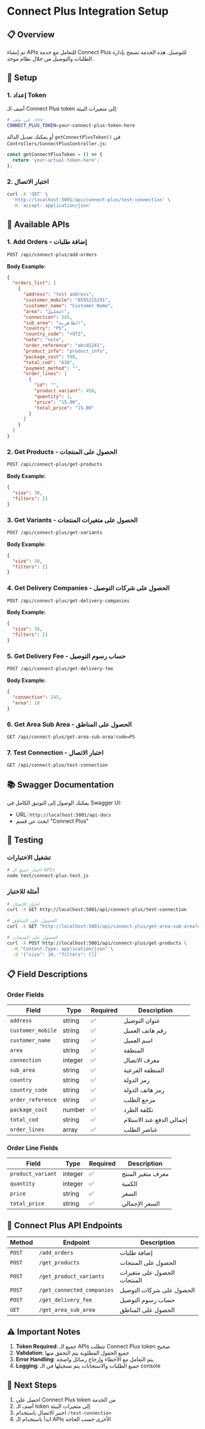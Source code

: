 # Connect Plus Integration Setup

## 📋 Overview

تم إنشاء APIs للتعامل مع خدمة Connect Plus للتوصيل. هذه الخدمة تسمح بإدارة الطلبات والتوصيل من خلال نظام موحد.

## 🔧 Setup

### 1. إعداد Token
أضف الـ Connect Plus token إلى متغيرات البيئة:

```bash
# في ملف .env
CONNECT_PLUS_TOKEN=your-connect-plus-token-here
```

أو يمكنك تعديل الدالة `getConnectPlusToken()` في `Controllers/ConnectPlusController.js`:

```javascript
const getConnectPlusToken = () => {
  return 'your-actual-token-here';
};
```

### 2. اختبار الاتصال
```bash
curl -X 'GET' \
  'http://localhost:5001/api/connect-plus/test-connection' \
  -H 'accept: application/json'
```

## 🚀 Available APIs

### 1. **Add Orders** - إضافة طلبات
```bash
POST /api/connect-plus/add-orders
```

**Body Example:**
```json
{
  "orders_list": [
    {
      "address": "test address",
      "customer_mobile": "0595215291",
      "customer_name": "Customer Name",
      "area": "الخليل",
      "connection": 245,
      "sub_area": "الظاهرية",
      "country": "PS",
      "country_code": "+972",
      "note": "note",
      "order_reference": "abcd1241",
      "product_info": "product_info",
      "package_cost": 598,
      "total_cod": "638",
      "payment_method": "",
      "order_lines": [
        {
          "id": "",
          "product_variant": 458,
          "quantity": 1,
          "price": "15.00",
          "total_price": "15.00"
        }
      ]
    }
  ]
}
```

### 2. **Get Products** - الحصول على المنتجات
```bash
POST /api/connect-plus/get-products
```

**Body Example:**
```json
{
  "size": 30,
  "filters": []
}
```

### 3. **Get Variants** - الحصول على متغيرات المنتجات
```bash
POST /api/connect-plus/get-variants
```

**Body Example:**
```json
{
  "size": 30,
  "filters": []
}
```

### 4. **Get Delivery Companies** - الحصول على شركات التوصيل
```bash
POST /api/connect-plus/get-delivery-companies
```

**Body Example:**
```json
{
  "size": 30,
  "filters": []
}
```

### 5. **Get Delivery Fee** - حساب رسوم التوصيل
```bash
POST /api/connect-plus/get-delivery-fee
```

**Body Example:**
```json
{
  "connection": 245,
  "area": 10
}
```

### 6. **Get Area Sub Area** - الحصول على المناطق
```bash
GET /api/connect-plus/get-area-sub-area?code=PS
```

### 7. **Test Connection** - اختبار الاتصال
```bash
GET /api/connect-plus/test-connection
```

## 📚 Swagger Documentation

يمكنك الوصول إلى التوثيق الكامل في Swagger UI:
- URL: `http://localhost:5001/api-docs`
- ابحث عن قسم "Connect Plus"

## 🧪 Testing

### تشغيل الاختبارات
```bash
# اختبار جميع الـ APIs
node test/connect-plus-test.js
```

### أمثلة للاختبار
```bash
# اختبار الاتصال
curl -X GET http://localhost:5001/api/connect-plus/test-connection

# الحصول على المناطق
curl -X GET "http://localhost:5001/api/connect-plus/get-area-sub-area?code=PS"

# الحصول على المنتجات
curl -X POST http://localhost:5001/api/connect-plus/get-products \
  -H "Content-Type: application/json" \
  -d '{"size": 10, "filters": []}'
```

## 📋 Field Descriptions

### Order Fields
| Field | Type | Required | Description |
|-------|------|----------|-------------|
| `address` | string | ✅ | عنوان التوصيل |
| `customer_mobile` | string | ✅ | رقم هاتف العميل |
| `customer_name` | string | ✅ | اسم العميل |
| `area` | string | ✅ | المنطقة |
| `connection` | integer | ✅ | معرف الاتصال |
| `sub_area` | string | ✅ | المنطقة الفرعية |
| `country` | string | ✅ | رمز الدولة |
| `country_code` | string | ✅ | رمز هاتف الدولة |
| `order_reference` | string | ✅ | مرجع الطلب |
| `package_cost` | number | ✅ | تكلفة الطرد |
| `total_cod` | string | ✅ | إجمالي الدفع عند الاستلام |
| `order_lines` | array | ✅ | عناصر الطلب |

### Order Line Fields
| Field | Type | Required | Description |
|-------|------|----------|-------------|
| `product_variant` | integer | ✅ | معرف متغير المنتج |
| `quantity` | integer | ✅ | الكمية |
| `price` | string | ✅ | السعر |
| `total_price` | string | ✅ | السعر الإجمالي |

## 🔗 Connect Plus API Endpoints

| Method | Endpoint | Description |
|--------|----------|-------------|
| `POST` | `/add_orders` | إضافة طلبات |
| `POST` | `/get_products` | الحصول على المنتجات |
| `POST` | `/get_product_variants` | الحصول على متغيرات المنتجات |
| `POST` | `/get_connected_companies` | الحصول على شركات التوصيل |
| `POST` | `/get_delivery_fee` | حساب رسوم التوصيل |
| `GET` | `/get_area_sub_area` | الحصول على المناطق |

## ⚠️ Important Notes

1. **Token Required**: جميع الـ APIs تتطلب Connect Plus token صحيح
2. **Validation**: جميع الحقول المطلوبة يتم التحقق منها
3. **Error Handling**: يتم التعامل مع الأخطاء وإرجاع رسائل واضحة
4. **Logging**: جميع الطلبات والاستجابات يتم تسجيلها في الـ console

## 🚀 Next Steps

1. احصل على Connect Plus token من الخدمة
2. أضف الـ token إلى متغيرات البيئة
3. اختبر الاتصال باستخدام `/test-connection`
4. ابدأ باستخدام الـ APIs الأخرى حسب الحاجة
